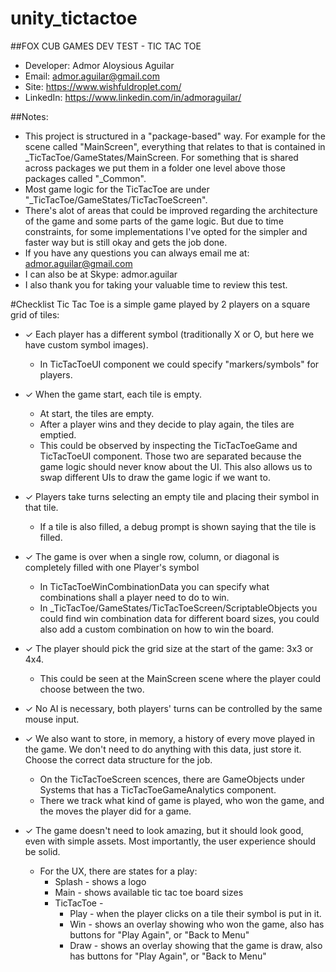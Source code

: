 # unity_tictactoe

##FOX CUB GAMES DEV TEST - TIC TAC TOE


* Developer: Admor Aloysious Aguilar
* Email: admor.aguilar@gmail.com
* Site: https://www.wishfuldroplet.com/
* LinkedIn: https://www.linkedin.com/in/admoraguilar/


##Notes:
* This project is structured in a "package-based" way. For example for the scene called "MainScreen", everything that
  relates to that is contained in _TicTacToe/GameStates/MainScreen. For something that is shared across packages we
  put them in a folder one level above those packages called "_Common".
* Most game logic for the TicTacToe are under "_TicTacToe/GameStates/TicTacToeScreen".
* There's alot of areas that could be improved regarding the architecture of the game and some parts of the game logic.
  But due to time constraints, for some implementations I've opted for the simpler and faster way 
  but is still okay and gets the job done. 
* If you have any questions you can always email me at: admor.aguilar@gmail.com
* I can also be at Skype: admor.aguilar
* I also thank you for taking your valuable time to review this test.


#Checklist
Tic Tac Toe is a simple game played by 2 players on a square grid of tiles:
* ✓ Each player has a different symbol (traditionally X or O, but here we have custom symbol images).
   * In TicTacToeUI component we could specify "markers/symbols" for players.


* ✓ When the game start, each tile is empty.
   * At start, the tiles are empty.
   * After a player wins and they decide to play again, the tiles are emptied.
   * This could be observed by inspecting the TicTacToeGame and TicTacToeUI component. Those two are separated
     because the game logic should never know about the UI. This also allows us to swap different UIs to draw
	 the game logic if we want to.


* ✓ Players take turns selecting an empty tile and placing their symbol in that tile.
   * If a tile is also filled, a debug prompt is shown saying that the tile is filled.


* ✓ The game is over when a single row, column, or diagonal is completely filled with one Player's symbol
   * In TicTacToeWinCombinationData you can specify what combinations shall a player need to do to win.
   * In _TicTacToe/GameStates/TicTacToeScreen/ScriptableObjects you could find win combination data for different
     board sizes, you could also add a custom combination on how to win the board.


* ✓ The player should pick the grid size at the start of the game: 3x3 or 4x4.
   * This could be seen at the MainScreen scene where the player could choose between the two.


* ✓ No AI is necessary, both players' turns can be controlled by the same mouse input.


* ✓ We also want to store, in memory, a history of every move played in the game. 
   We don't need to do anything with this data, just store it. 
   Choose the correct data structure for the job. 
   * On the TicTacToeScreen scences, there are GameObjects under Systems that has a TicTacToeGameAnalytics component.
   * There we track what kind of game is played, who won the game, and the moves the player did for a game.

   
* ✓ The game doesn't need to look amazing, but it should look good, even with simple assets.
   Most importantly, the user experience should be solid.
   * For the UX, there are states for a play:
     * Splash - shows a logo
	 * Main - shows available tic tac toe board sizes
	 * TicTacToe -
		* Play - when the player clicks on a tile their symbol is put in it.
		* Win - shows an overlay showing who won the game, also has buttons for "Play Again", or "Back to Menu"
		* Draw - shows an overlay showing that the game is draw, also has buttons for "Play Again", or "Back to Menu"

